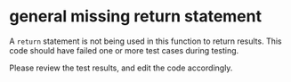 # general missing return statement

A `return` statement is not being used in this function to return results.
 This code should have failed one or more test cases during testing.

Please review the test results, and edit the code accordingly.


